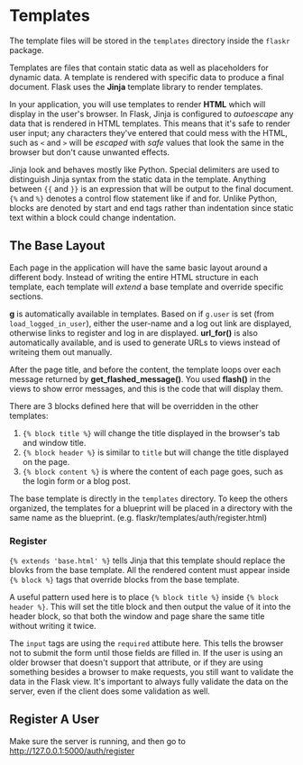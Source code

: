 # Templates #

The template files will be stored in the `templates` directory inside the `flaskr` package.

Templates are files that contain static data as well as placeholders for dynamic data. A template is rendered 
with specific data to produce a final document. Flask uses the **Jinja** template library to render templates.

In your application, you will use templates to render **HTML** which will display in the user's browser. In Flask, Jinja 
is configured to *autoescape* any data that is rendered in HTML templates. This means that it's safe to render user 
input; any characters they've entered that could mess with the HTML, such as `<` and `>` will be *escaped* with *safe*
values that look the same in the browser but don't cause unwanted effects.

Jinja look and behaves mostly like Python. Special delimiters are used to distinguish Jinja syntax from the static 
data in the template. Anything between `{{` and `}}` is an expression that will be output to the final document. `{%`
and `%}` denotes a control flow statement like if and for. Unlike Python, blocks are denoted by start and end tags
rather than indentation since static text within a block could change indentation.

## The Base Layout ##

Each page in the application will have the same basic layout around a different body. Instead of writing the entire 
HTML structure in each template, each template will *extend* a base template and override specific sections.

**g** is automatically available in templates. Based on if `g.user` is set (from `load_logged_in_user`), either the user-name 
and a log out link are displayed, otherwise links to register and log in are displayed. **url_for()** is also automatically
available, and is used to generate URLs to views instead of writeing them out manually.

After the page title, and before the content, the template loops over each message returned by 
**get_flashed_message()**. You used **flash()** in the views to show error messages, and this is the code that will 
display them.

There are 3 blocks defined here that will be overridden in the other templates:

1. `{% block title %}` will change the title displayed in the browser's tab and window title.
2. `{% block header %}` is similar to `title` but will change the title displayed on the page.
3. `{% block content %}` is where the content of each page goes, such as the login form or a blog post.

The base template is directly in the `templates` directory. To keep the others organized, the templates for a blueprint
will be placed in a directory with the same name as the blueprint. (e.g. flaskr/templates/auth/register.html)

### Register ###

`{% extends 'base.html' %}` tells Jinja that this template should replace the blovks from the base template. All 
the rendered content must appear inside `{% block %}` tags that override blocks from the base template.

A useful pattern used here is to place `{% block title %}` inside `{% block header %}`. This will set the title block 
and then output the value of it into the header block, so that both the window and page share the same title without 
writing it twice.

The `input` tags are using the `required` attibute here. This tells the browser not to submit the form until those 
fields are filled in. If the user is using an older browser that doesn't support that attribute, or if they are using 
something besides a browser to make requests, you still want to validate the data in the Flask view. It's important 
to always fully validate the data on the server, even if the client does some validation as well.

## Register A User ##
Make sure the server is running, and then go to http://127.0.0.1:5000/auth/register


